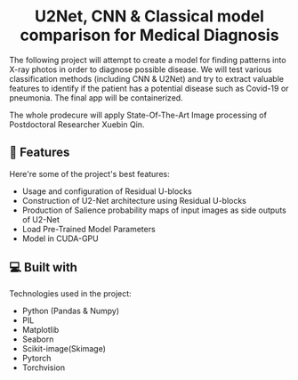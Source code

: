 <h1 align="center" id="title">U2Net, CNN & Classical model comparison for Medical Diagnosis</h1>

<p id="description">The following project will attempt to create a model for finding patterns into X-ray photos in order to diagnose possible disease. We will test various classification methods (including CNN & U2Net) and try to extract valuable features to identify if the patient has a potential disease such as Covid-19 or pneumonia. The final app will be containerized.

The whole prodecure will apply State-Of-The-Art Image processing of Postdoctoral Researcher Xuebin Qin.</p>

  
  
<h2>🧐 Features</h2>

Here're some of the project's best features:
 
*   Usage and configuration of Residual U-blocks
*   Construction of U2-Net architecture using Residual U-blocks
*   Production of Salience probability maps of input images as side outputs of U2-Net
*   Load Pre-Trained Model Parameters
*   Model in CUDA-GPU

  
  
<h2>💻 Built with</h2>

Technologies used in the project:

*   Python (Pandas & Numpy)
*   PIL
*   Matplotlib
*   Seaborn
*   Scikit-image(Skimage)
*   Pytorch
*   Torchvision
